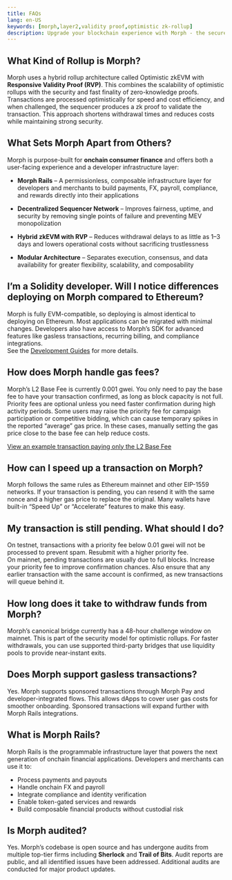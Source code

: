 ```yaml
---
title: FAQs
lang: en-US
keywords: [morph,layer2,validity proof,optimistic zk-rollup]
description: Upgrade your blockchain experience with Morph - the secure decentralized, cost0efficient, and high-performing optimistic zk-rollup solution. Try it now!
---
```


## What Kind of Rollup is Morph?

Morph uses a hybrid rollup architecture called Optimistic zkEVM with **Responsive Validity Proof (RVP)**. This combines the scalability of optimistic rollups with the security and fast finality of zero-knowledge proofs. Transactions are processed optimistically for speed and cost efficiency, and when challenged, the sequencer produces a zk proof to validate the transaction. This approach shortens withdrawal times and reduces costs while maintaining strong security.

## What Sets Morph Apart from Others?

Morph is purpose-built for **onchain consumer finance** and offers both a user-facing experience and a developer infrastructure layer:

- **Morph Rails** – A permissionless, composable infrastructure layer for developers and merchants to build payments, FX, payroll, compliance, and rewards directly into their applications


- **Decentralized Sequencer Network** – Improves fairness, uptime, and security by removing single points of failure and preventing MEV monopolization


- **Hybrid zkEVM with RVP** – Reduces withdrawal delays to as little as 1–3 days and lowers operational costs without sacrificing trustlessness


- **Modular Architecture** – Separates execution, consensus, and data availability for greater flexibility, scalability, and composability


## I’m a Solidity developer. Will I notice differences deploying on Morph compared to Ethereum?

Morph is fully EVM-compatible, so deploying is almost identical to deploying on Ethereum. Most applications can be migrated with minimal changes. Developers also have access to Morph’s SDK for advanced features like gasless transactions, recurring billing, and compliance integrations.  
See the [Development Guides](../build-on-morph/build-on-morph/2-development-setup.md) for more details.

## How does Morph handle gas fees?

Morph’s L2 Base Fee is currently 0.001 gwei. You only need to pay the base fee to have your transaction confirmed, as long as block capacity is not full. Priority fees are optional unless you need faster confirmation during high activity periods. Some users may raise the priority fee for campaign participation or competitive bidding, which can cause temporary spikes in the reported “average” gas price. In these cases, manually setting the gas price close to the base fee can help reduce costs.  

[View an example transaction paying only the L2 Base Fee](https://explorer.morphl2.io/tx/0x5968aa54ca3072f56ee3d26602f4e8104d1239a7b1cef6847e0306f81881bf50)

## How can I speed up a transaction on Morph?

Morph follows the same rules as Ethereum mainnet and other EIP-1559 networks. If your transaction is pending, you can resend it with the same nonce and a higher gas price to replace the original. Many wallets have built-in “Speed Up” or “Accelerate” features to make this easy.


## My transaction is still pending. What should I do?

On testnet, transactions with a priority fee below 0.01 gwei will not be processed to prevent spam. Resubmit with a higher priority fee.  
 On mainnet, pending transactions are usually due to full blocks. Increase your priority fee to improve confirmation chances. Also ensure that any earlier transaction with the same account is confirmed, as new transactions will queue behind it.  

## How long does it take to withdraw funds from Morph?

Morph’s canonical bridge currently has a 48-hour challenge window on mainnet. This is part of the security model for optimistic rollups. For faster withdrawals, you can use supported third-party bridges that use liquidity pools to provide near-instant exits.


## Does Morph support gasless transactions?

Yes. Morph supports sponsored transactions through Morph Pay and developer-integrated flows. This allows dApps to cover user gas costs for smoother onboarding. Sponsored transactions will expand further with Morph Rails integrations.


## What is Morph Rails?

Morph Rails is the programmable infrastructure layer that powers the next generation of onchain financial applications. Developers and merchants can use it to:  
- Process payments and payouts
- Handle onchain FX and payroll
- Integrate compliance and identity verification
- Enable token-gated services and rewards
- Build composable financial products without custodial risk

## Is Morph audited?

Yes. Morph’s codebase is open source and has undergone audits from multiple top-tier firms including **Sherlock** and **Trail of Bits**. Audit reports are public, and all identified issues have been addressed. Additional audits are conducted for major product updates.
